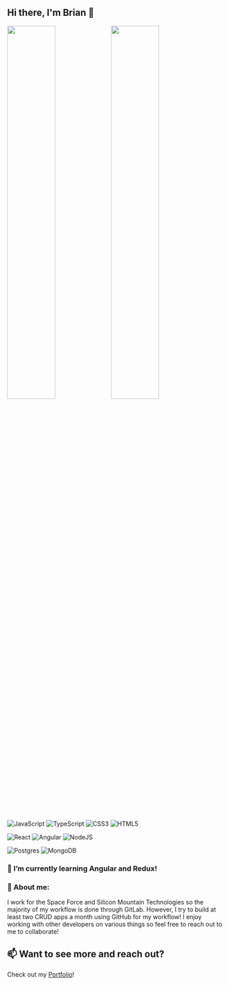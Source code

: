 ## Hi there, I'm Brian 👋

<img align="left" width="47%" src="https://github-readme-stats.vercel.app/api?username=let-username-Brian&show_icons=true&theme=highcontrast" />
<img align="left" width="47%" src="https://github-readme-stats.vercel.app/api/top-langs/?username=let-username-Brian&layout=compact&theme=highcontrast" />



![JavaScript](https://img.shields.io/badge/javascript-%23323330.svg?style=for-the-badge&logo=javascript&logoColor=%23F7DF1E)
![TypeScript](https://img.shields.io/badge/typescript-%23007ACC.svg?style=for-the-badge&logo=typescript&logoColor=white)
![CSS3](https://img.shields.io/badge/css3-%231572B6.svg?style=for-the-badge&logo=css3&logoColor=white)
![HTML5](https://img.shields.io/badge/html5-%23E34F26.svg?style=for-the-badge&logo=html5&logoColor=white)

![React](https://img.shields.io/badge/react-%2320232a.svg?style=for-the-badge&logo=react&logoColor=%2361DAFB)
![Angular](https://img.shields.io/badge/angular-%23DD0031.svg?style=for-the-badge&logo=angular&logoColor=white)
![NodeJS](https://img.shields.io/badge/node.js-6DA55F?style=for-the-badge&logo=node.js&logoColor=white)

![Postgres](https://img.shields.io/badge/postgres-%23316192.svg?style=for-the-badge&logo=postgresql&logoColor=white)
![MongoDB](https://img.shields.io/badge/MongoDB-%234ea94b.svg?style=for-the-badge&logo=mongodb&logoColor=white)

### 🌱 I’m currently learning Angular and Redux!
### 🔭 About me:
I work for the Space Force and Silicon Mountain Technologies so the majority of my workflow is done through GitLab. However, I try to build at least two
CRUD apps a month using GitHub for my workflow! I enjoy working with other developers on various things so feel free to reach out to me to collaborate!

## 📫 Want to see more and reach out?
Check out my [Portfolio](https://www.brian-hardy.dev)!

<!--
**let-userName-Brian/let-username-Brian** is a ✨ _special_ ✨ repository because its `README.md` (this file) appears on your GitHub profile.

Here are some ideas to get you started:

- 🔭 I’m currently working on ...
- 🌱 I’m currently learning ...
- 👯 I’m looking to collaborate on ...
- 🤔 I’m looking for help with ...
- 💬 Ask me about ...
- 📫 How to reach me: ...
- 😄 Pronouns: ...
- ⚡ Fun fact: ...
-->
